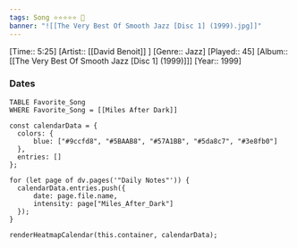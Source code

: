 ```yaml
---
tags: Song ⭐⭐⭐⭐⭐ 💛
banner: "![[The Very Best Of Smooth Jazz [Disc 1] (1999).jpg]]"
---
```

[Time:: 5:25]
[Artist:: [[David Benoit]] ]
[Genre:: Jazz]
[Played:: 45]
[Album:: [[The Very Best Of Smooth Jazz [Disc 1] (1999)]]]
[Year:: 1999]
### Dates
````dataview
TABLE Favorite_Song
WHERE Favorite_Song = [[Miles After Dark]]
````

  ```dataviewjs
const calendarData = { 
	colors: { 
		blue: ["#9ccfd8", "#5BAAB8", "#57A1BB", "#5da8c7", "#3e8fb0"] 
	}, 
	entries: [] 
}; 

for (let page of dv.pages('"Daily Notes"')) { 
	calendarData.entries.push({ 
		date: page.file.name, 
		intensity: page["Miles_After_Dark"]
	}); 
} 

renderHeatmapCalendar(this.container, calendarData);
```
